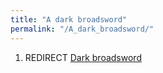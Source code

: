 ```yaml
---
title: "A dark broadsword"
permalink: "/A_dark_broadsword/"
---
```


1.  REDIRECT [Dark broadsword](Dark_broadsword "wikilink")